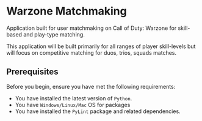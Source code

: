 # Warzone Matchmaking

Application built for user matchmaking on Call of Duty: Warzone for skill-based and play-type matching.

This application will be built primarily for all ranges of player skill-levels but will focus on competitive matching for duos, trios, squads matches.

## Prerequisites

Before you begin, ensure you have met the following requirements:
* You have installed the latest version of `Python`.
* You have `Windows/Linux/Mac` OS for packages
* You have installed the `PyLint` package and related dependencies.